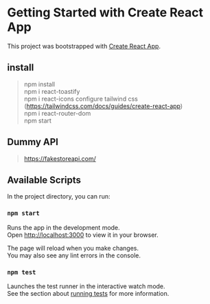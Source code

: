 # Getting Started with Create React App

This project was bootstrapped with [Create React App](https://github.com/facebook/create-react-app).

## install
> npm install \
> npm i react-toastify \
> npm i react-icons
> configure tailwind css (https://tailwindcss.com/docs/guides/create-react-app) \
> npm i react-router-dom \
> npm start

## Dummy API 
> https://fakestoreapi.com/



## Available Scripts

In the project directory, you can run:

### `npm start`

Runs the app in the development mode.\
Open [http://localhost:3000](http://localhost:3000) to view it in your browser.

The page will reload when you make changes.\
You may also see any lint errors in the console.

### `npm test`

Launches the test runner in the interactive watch mode.\
See the section about [running tests](https://facebook.github.io/create-react-app/docs/running-tests) for more information.

